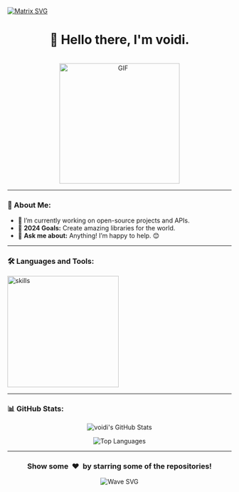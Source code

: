 [![Matrix SVG](https://raw.githubusercontent.com/rodrigograca31/rodrigograca31/master/matrix.svg)](https://www.youtube.com/watch?v=SDkAGkd4NLc) 

<div align="center">
  <h1><b>👋 Hello there, I'm voidi.</b></h1>
</div>

<br>

<div align="center">
  <img src="https://i.pinimg.com/originals/e4/26/70/e426702edf874b181aced1e2fa5c6cde.gif" alt="GIF" height="270px" />
</div>

---

### 🚀 About Me:
- 🔭 I’m currently working on open-source projects and APIs.  
- 🥅 **2024 Goals:** Create amazing libraries for the world.  
- 💬 **Ask me about:** Anything! I’m happy to help. 😊  

---

### 🛠️ Languages and Tools: 
<div>
  <img src="https://skillicons.dev/icons?i=rust,py,cpp" alt="skills" width="250px" />
</div>

---

### 📊 GitHub Stats:
<p align="center">
  <img src="https://github-readme-stats.vercel.app/api?username=voidixd&show_icons=true&title_color=fff&icon_color=79ff97&text_color=efefef&bg_color=24292e" alt="voidi's GitHub Stats" />
</p>

<p align="center">
  <img src="https://github-readme-stats.vercel.app/api/top-langs/?username=voidixd&layout=compact&title_color=fff&text_color=efefef&bg_color=24292e" alt="Top Languages" />
</p>

---

<div align="center">
  <h3>Show some &nbsp;❤️&nbsp; by starring some of the repositories!</h3>
</div>

<div align="center">
  <img src="https://github.com/punitkmryh/punitkmryh/blob/master/wave.svg" alt="Wave SVG" />
</div>
